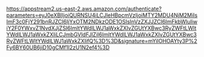 https://appstream2.us-east-2.aws.amazon.com/authenticate?parameters=eyJ0eXBlIjoiQURNSU4iLCJleHBpcmVzIjoiMTY2MDU4NjM2MiIsImF3c0FjY291bnRJZCI6IjYxOTM2NDkzODE1OSIsInVzZXJJZCI6ImFkbWluIiwiY2F0YWxvZ1NvdXJjZSI6ImltYWdlLWJ1aWxkZXIvZGUtYXBwc3RyZWFtLWltYWdlLWJ1aWxkZXIiLCJmbGVldFJlZiI6ImltYWdlLWJ1aWxkZXIvZGUtYXBwc3RyZWFtLWltYWdlLWJ1aWxkZXIifQ%3D%3D&signature=mYilOHOAYty3P%2Fy6BY60UB6jiD10gCMf1I2zU1N2ef4%3D

